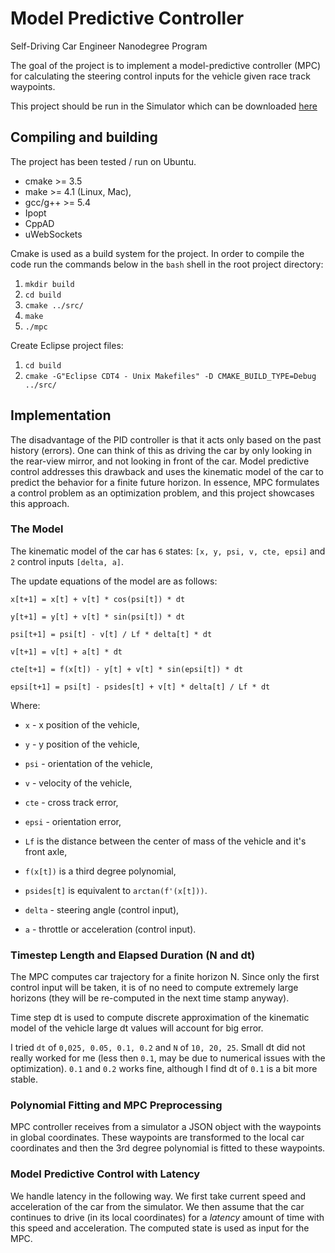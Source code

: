 # Model Predictive Controller
Self-Driving Car Engineer Nanodegree Program


The goal of the project is to implement a model-predictive controller (MPC)
for calculating the steering control inputs for the vehicle given race track waypoints.

This project should be run in the Simulator which can be downloaded [here](https://github.com/udacity/self-driving-car-sim/releases)

## Compiling and building

The project has been tested / run on Ubuntu.

* cmake >= 3.5
* make >= 4.1 (Linux, Mac),
* gcc/g++ >= 5.4
* Ipopt 
* CppAD
* uWebSockets

Cmake is used as a build system for the project. 
In order to compile the code run the commands below in the `bash` shell in the root project directory:
1. `mkdir build`
2. `cd build`
3. `cmake ../src/`
4. `make`
5. `./mpc`

Create Eclipse project files:
1. `cd build`
2. `cmake -G"Eclipse CDT4 - Unix Makefiles" -D CMAKE_BUILD_TYPE=Debug ../src/`

## Implementation

The disadvantage of the PID controller is that it acts only based on the past history (errors).
One can think of this as driving the car by only looking in the rear-view mirror, and not looking
in front of the car. Model predictive control addresses this drawback and uses the kinematic model 
of the car to predict the  behavior for a finite future horizon.
In essence, MPC formulates a control problem as an optimization problem, 
and this project showcases this approach.

### The Model

The kinematic model of the car has 
`6` states: `[x, y, psi, v, cte, epsi]` and 
`2` control inputs `[delta, a]`.

The update equations of the model are as follows:

`x[t+1] = x[t] + v[t] * cos(psi[t]) * dt`

`y[t+1] = y[t] + v[t] * sin(psi[t]) * dt`

`psi[t+1] = psi[t] - v[t] / Lf * delta[t] * dt`

`v[t+1] = v[t] + a[t] * dt`

`cte[t+1] = f(x[t]) - y[t] + v[t] * sin(epsi[t]) * dt`

`epsi[t+1] = psi[t] - psides[t] + v[t] * delta[t] / Lf * dt`


Where: 

* `x` - x position of the vehicle,

* `y` - y position of the vehicle,

* `psi` - orientation of the vehicle,

* `v` - velocity of the vehicle,

* `cte` - cross track error,

* `epsi` - orientation error,

* `Lf` is the distance between the center of mass 
of the vehicle and it's front axle,

* `f(x[t])` is a third degree polynomial,

* `psides[t]` is equivalent to `arctan(f'(x[t]))`.

* `delta` - steering angle (control input),

* `a` - throttle or acceleration (control input). 

### Timestep Length and Elapsed Duration (N and dt)

The MPC computes car trajectory for a finite horizon N.
Since only the first control input will be taken, it is of no need
to compute extremely large horizons (they will be re-computed in the 
next time stamp anyway). 

Time step dt is used to compute discrete approximation of the 
kinematic model of the vehicle large dt values will account for 
big error. 

I tried `dt` of `0,025, 0.05, 0.1, 0.2` and `N` of `10, 20, 25`. 
Small dt did not really worked for me (less then `0.1`, may be 
due to numerical issues with the optimization). `0.1` and `0.2` works
fine, although I find dt of `0.1` is a bit more stable.

### Polynomial Fitting and MPC Preprocessing

MPC controller receives from a simulator a JSON object with the 
waypoints in global coordinates. 
These waypoints are transformed to the local car
coordinates and then the 3rd degree  polynomial 
is fitted to these waypoints.

### Model Predictive Control with Latency

We handle latency in the following way. 
We first take current speed and acceleration of the car from the simulator.
We then assume that the car continues to drive (in its local coordinates)
for a *latency* amount of time with this speed and acceleration. 
The computed state is used as input for the MPC.


